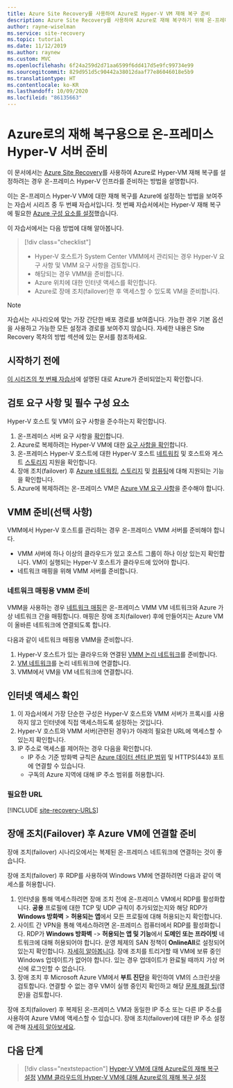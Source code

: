 ```yaml
---
title: Azure Site Recovery를 사용하여 Azure로 Hyper-V VM 재해 복구 준비
description: Azure Site Recovery를 사용하여 Azure로 재해 복구하기 위해 온-프레미스 Hyper-V VM을 준비하는 방법을 알아봅니다.
author: rayne-wiselman
ms.service: site-recovery
ms.topic: tutorial
ms.date: 11/12/2019
ms.author: raynew
ms.custom: MVC
ms.openlocfilehash: 6f24a259d2d71aa6599f6dd417d5e9fc99734e99
ms.sourcegitcommit: 829d951d5c90442a38012daaf77e86046018e5b9
ms.translationtype: HT
ms.contentlocale: ko-KR
ms.lasthandoff: 10/09/2020
ms.locfileid: "86135663"
---
```

# <a name="prepare-on-premises-hyper-v-servers-for-disaster-recovery-to-azure"></a>Azure로의 재해 복구용으로 온-프레미스 Hyper-V 서버 준비

이 문서에서는 [Azure Site Recovery](site-recovery-overview.md)를 사용하여 Azure로 Hyper-VM 재해 복구를 설정하려는 경우 온-프레미스 Hyper-V 인프라를 준비하는 방법을 설명합니다.


이는 온-프레미스 Hyper-V VM에 대한 재해 복구를 Azure에 설정하는 방법을 보여주는 자습서 시리즈 중 두 번째 자습서입니다. 첫 번째 자습서에서는 Hyper-V 재해 복구에 필요한 [Azure 구성 요소를 설정](tutorial-prepare-azure.md)했습니다.

이 자습서에서는 다음 방법에 대해 알아봅니다.

> [!div class="checklist"]
> * Hyper-V 호스트가 System Center VMM에서 관리되는 경우 Hyper-V 요구 사항 및 VMM 요구 사항을 검토합니다.
> * 해당되는 경우 VMM을 준비합니다.
> * Azure 위치에 대한 인터넷 액세스를 확인합니다.
> * Azure로 장애 조치(failover)한 후 액세스할 수 있도록 VM을 준비합니다.

> [!NOTE]
> 자습서는 시나리오에 맞는 가장 간단한 배포 경로를 보여줍니다. 가능한 경우 기본 옵션을 사용하고 가능한 모든 설정과 경로를 보여주지 않습니다. 자세한 내용은 Site Recovery 목차의 방법 섹션에 있는 문서를 참조하세요.

## <a name="before-you-start"></a>시작하기 전에

[이 시리즈의 첫 번째 자습서](tutorial-prepare-azure.md)에 설명된 대로 Azure가 준비되었는지 확인합니다.

## <a name="review-requirements-and-prerequisites"></a>검토 요구 사항 및 필수 구성 요소

Hyper-V 호스트 및 VM이 요구 사항을 준수하는지 확인합니다.

1. 온-프레미스 서버 요구 사항을 [확인](hyper-v-azure-support-matrix.md#on-premises-servers)합니다.
2. Azure로 복제하려는 Hyper-V VM에 대한 [요구 사항을 확인](hyper-v-azure-support-matrix.md#replicated-vms)합니다.
3. 온-프레미스 Hyper-V 호스트에 대한 Hyper-V 호스트 [네트워킹](hyper-v-azure-support-matrix.md#hyper-v-network-configuration) 및 호스트와 게스트 [스토리지](hyper-v-azure-support-matrix.md#hyper-v-host-storage) 지원을 확인합니다.
4. 장애 조치(failover) 후 [Azure 네트워킹](hyper-v-azure-support-matrix.md#azure-vm-network-configuration-after-failover), [스토리지](hyper-v-azure-support-matrix.md#azure-storage) 및 [컴퓨팅](hyper-v-azure-support-matrix.md#azure-compute-features)에 대해 지원되는 기능을 확인합니다.
5. Azure에 복제하려는 온-프레미스 VM은 [Azure VM 요구 사항](hyper-v-azure-support-matrix.md#azure-vm-requirements)을 준수해야 합니다.


## <a name="prepare-vmm-optional"></a>VMM 준비(선택 사항)

VMM에서 Hyper-V 호스트를 관리하는 경우 온-프레미스 VMM 서버를 준비해야 합니다. 

- VMM 서버에 하나 이상의 클라우드가 있고 호스트 그룹이 하나 이상 있는지 확인합니다. VM이 실행되는 Hyper-V 호스트가 클라우드에 있어야 합니다.
- 네트워크 매핑을 위해 VMM 서버를 준비합니다.

### <a name="prepare-vmm-for-network-mapping"></a>네트워크 매핑용 VMM 준비

VMM을 사용하는 경우 [네트워크 매핑](./hyper-v-vmm-network-mapping.md)은 온-프레미스 VMM VM 네트워크와 Azure 가상 네트워크 간을 매핑합니다. 매핑은 장애 조치(failover) 후에 만들어지는 Azure VM이 올바른 네트워크에 연결되도록 합니다.

다음과 같이 네트워크 매핑용 VMM을 준비합니다.

1. Hyper-V 호스트가 있는 클라우드와 연결된 [VMM 논리 네트워크](/system-center/vmm/network-logical)를 준비합니다.
2. [VM 네트워크](/system-center/vmm/network-virtual)를 논리 네트워크에 연결합니다.
3. VMM에서 VM을 VM 네트워크에 연결합니다.

## <a name="verify-internet-access"></a>인터넷 액세스 확인

1. 이 자습서에서 가장 단순한 구성은 Hyper-V 호스트와 VMM 서버가 프록시를 사용하지 않고 인터넷에 직접 액세스하도록 설정하는 것입니다. 
2. Hyper-V 호스트와 VMM 서버(관련된 경우)가 아래의 필요한 URL에 액세스할 수 있는지 확인합니다.   
3. IP 주소로 액세스를 제어하는 경우 다음을 확인합니다.
    - IP 주소 기준 방화벽 규칙은 [Azure 데이터 센터 IP 범위](https://www.microsoft.com/download/confirmation.aspx?id=41653) 및 HTTPS(443) 포트에 연결할 수 있습니다.
    - 구독의 Azure 지역에 대해 IP 주소 범위를 허용합니다.
    
### <a name="required-urls"></a>필요한 URL


[!INCLUDE [site-recovery-URLS](../../includes/site-recovery-URLS.md)]


## <a name="prepare-to-connect-to-azure-vms-after-failover"></a>장애 조치(Failover) 후 Azure VM에 연결할 준비

장애 조치(failover) 시나리오에서는 복제된 온-프레미스 네트워크에 연결하는 것이 좋습니다.

장애 조치(failover) 후 RDP를 사용하여 Windows VM에 연결하려면 다음과 같이 액세스를 허용합니다.

1. 인터넷을 통해 액세스하려면 장애 조치 전에 온-프레미스 VM에서 RDP를 활성화합니다. **공용** 프로필에 대한 TCP 및 UDP 규칙이 추가되었는지와 해당 RDP가 **Windows 방화벽** > **허용되는 앱**에서 모든 프로필에 대해 허용되는지 확인합니다.
2. 사이트 간 VPN을 통해 액세스하려면 온-프레미스 컴퓨터에서 RDP를 활성화합니다. RDP가 **Windows 방화벽** -> **허용되는 앱 및 기능**에서 **도메인 또는 프라이빗** 네트워크에 대해 허용되어야 합니다.
   운영 체제의 SAN 정책이 **OnlineAll**로 설정되어 있는지 확인합니다. [자세히 알아봅니다](https://support.microsoft.com/kb/3031135). 장애 조치를 트리거할 때 VM에 보류 중인 Windows 업데이트가 없어야 합니다. 있는 경우 업데이트가 완료될 때까지 가상 머신에 로그인할 수 없습니다.
3. 장애 조치 후 Microsoft Azure VM에서 **부트 진단**을 확인하여 VM의 스크린샷을 검토합니다. 연결할 수 없는 경우 VM이 실행 중인지 확인하고 해당 [문제 해결 팁](https://social.technet.microsoft.com/wiki/contents/articles/31666.troubleshooting-remote-desktop-connection-after-failover-using-asr.aspx)(영문)을 검토합니다.

장애 조치(failover) 후 복제된 온-프레미스 VM과 동일한 IP 주소 또는 다른 IP 주소를 사용하여 Azure VM에 액세스할 수 있습니다. 장애 조치(failover)에 대한 IP 주소 설정에 관해 [자세히 알아보세요](concepts-on-premises-to-azure-networking.md).

## <a name="next-steps"></a>다음 단계

> [!div class="nextstepaction"]
> [Hyper-V VM에 대해 Azure로의 재해 복구 설정](./hyper-v-azure-tutorial.md)
> [VMM 클라우드의 Hyper-V VM에 대해 Azure로의 재해 복구 설정](./hyper-v-vmm-azure-tutorial.md)

